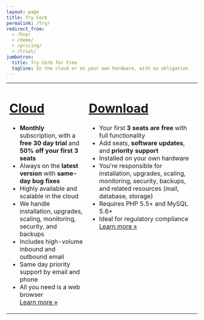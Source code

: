 ```yaml
---
layout: page
title: Try Cerb
permalink: /try/
redirect_from:
  - /buy/
  - /demo/
  - /pricing/
  - /trial/
jumbotron: 
  title: Try Cerb for free
  tagline: In the cloud or on your own hardware, with no obligation
---
```


<table class="cerb-feature-comparison">
	<tr>
		<td valign="top" align="center">
			<div style="display:inline-block;text-align:left;">
				<h1><a href="/cloud/">Cloud</a></h1>
				<ul>
					<li><b>Monthly</b> subscription, with a <b>free 30 day trial</b> and <b>50% off your first 3 seats</b></li>
					<li>Always on the <b>latest version</b> with <b>same-day bug fixes</b></li>
					<li>Highly available and scalable in the cloud</li>
					<li>We handle installation, upgrades, scaling, monitoring, security, and backups</li>
					<li>Includes high-volume inbound and outbound email</li>
					<li>Same day priority support by email and phone</li>
					<li>All you need is a web browser</li>
					<li style="list-style:none;"><a href="/cloud/">Learn more &raquo;</a></li>
				</ul>
			</div>
		</td>
		<td valign="top" align="center">
			<div style="display:inline-block;text-align:left;">
				<h1><a href="/download/">Download</a></h1>
				<ul>
					<li>Your first <b>3 seats are free</b> with full functionality</li>
					<li>Add seats, <b>software updates</b>, and <b>priority support</b></li>
					<li>Installed on your own hardware</li>
					<li>You're responsible for installation, upgrades, scaling, monitoring, security, backups, and related resources (mail, database, storage)</li>
					<li>Requires PHP 5.5+ and MySQL 5.6+</li>
					<li>Ideal for regulatory compliance</li>
					<li style="list-style:none;"><a href="/download/">Learn more &raquo;</a></li>
				</ul>
			</div>
		</td>
	</tr>
</table>
